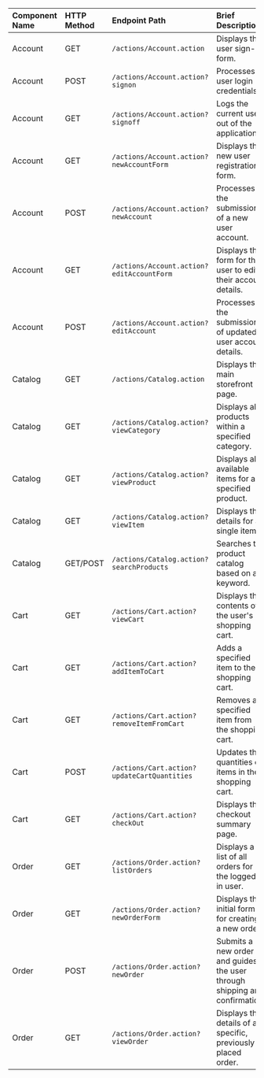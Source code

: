 | Component Name | HTTP Method | Endpoint Path | Brief Description |
| :--- | :--- | :--- | :--- |
| Account | GET | `/actions/Account.action` | Displays the user sign-in form. |
| Account | POST | `/actions/Account.action?signon` | Processes user login credentials. |
| Account | GET | `/actions/Account.action?signoff` | Logs the current user out of the application. |
| Account | GET | `/actions/Account.action?newAccountForm` | Displays the new user registration form. |
| Account | POST | `/actions/Account.action?newAccount` | Processes the submission of a new user account. |
| Account | GET | `/actions/Account.action?editAccountForm` | Displays the form for the user to edit their account details. |
| Account | POST | `/actions/Account.action?editAccount` | Processes the submission of updated user account details. |
| Catalog | GET | `/actions/Catalog.action` | Displays the main storefront page. |
| Catalog | GET | `/actions/Catalog.action?viewCategory` | Displays all products within a specified category. |
| Catalog | GET | `/actions/Catalog.action?viewProduct` | Displays all available items for a specified product. |
| Catalog | GET | `/actions/Catalog.action?viewItem` | Displays the details for a single item. |
| Catalog | GET/POST | `/actions/Catalog.action?searchProducts` | Searches the product catalog based on a keyword. |
| Cart | GET | `/actions/Cart.action?viewCart` | Displays the contents of the user's shopping cart. |
| Cart | GET | `/actions/Cart.action?addItemToCart` | Adds a specified item to the shopping cart. |
| Cart | GET | `/actions/Cart.action?removeItemFromCart` | Removes a specified item from the shopping cart. |
| Cart | POST | `/actions/Cart.action?updateCartQuantities` | Updates the quantities of items in the shopping cart. |
| Cart | GET | `/actions/Cart.action?checkOut` | Displays the checkout summary page. |
| Order | GET | `/actions/Order.action?listOrders` | Displays a list of all orders for the logged-in user. |
| Order | GET | `/actions/Order.action?newOrderForm` | Displays the initial form for creating a new order. |
| Order | POST | `/actions/Order.action?newOrder` | Submits a new order and guides the user through shipping and confirmation. |
| Order | GET | `/actions/Order.action?viewOrder` | Displays the details of a specific, previously placed order. |